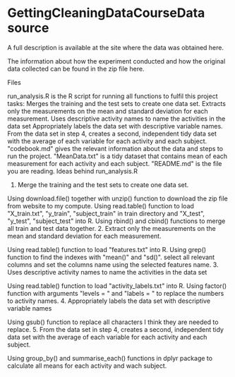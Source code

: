 # GettingCleaningDataCourseData source

A full description is available at the site where the data was obtained here.

The information about how the experiment conducted and how the original data collected can be found in the zip file here.

Files

run_analysis.R is the R script for running all functions to fulfil this project tasks:
Merges the training and the test sets to create one data set.
Extracts only the measurements on the mean and standard deviation for each measurement.
Uses descriptive activity names to name the activities in the data set
Appropriately labels the data set with descriptive variable names.
From the data set in step 4, creates a second, independent tidy data set with the average of each variable for each activity and each subject.
"codebook.md" gives the relevant information about the data and steps to run the project.
"MeanData.txt" is a tidy dataset that contains mean of each measurement for each activity and each subject.
"README.md" is the file you are reading.
Ideas behind run_analysis.R

1. Merge the training and the test sets to create one data set.

Using download.file() together with unzip() function to download the zip file from website to my compute.
Using read.table() function to load "X_train.txt", "y_train", "subject_train" in train directory and "X_test", "y_test", "subject_test" into R.
Using rbind() and cbind() functions to merge all train and test data together.
2. Extract only the measurements on the mean and standard deviation for each measurement.

Using read.table() function to load "features.txt" into R.
Using grep() function to find the indexes with "mean()" and "sd()".
select all relevant columns and set the columns name using the selected features name.
3. Uses descriptive activity names to name the activities in the data set

Using read.table() function to load "activity_labels.txt" into R.
Using factor() function with arguments "levels = " and "labels = " to replace the numbers to activity names.
4. Appropriately labels the data set with descriptive variable names

Using gsub() function to replace all characters I think they are needed to replace.
5. From the data set in step 4, creates a second, independent tidy data set with the average of each variable for each activity and each subject.

Using group_by() and summarise_each() functions in dplyr package to calculate all means for each activity and wach subject.
